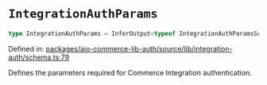 # `IntegrationAuthParams`

```ts
type IntegrationAuthParams = InferOutput<typeof IntegrationAuthParamsSchema>;
```

Defined in: [packages/aio-commerce-lib-auth/source/lib/integration-auth/schema.ts:79](https://github.com/adobe/aio-commerce-sdk/blob/db09d0de34ee085849efca6e0213ea525d0165dc/packages/aio-commerce-lib-auth/source/lib/integration-auth/schema.ts#L79)

Defines the parameters required for Commerce Integration authentication.
